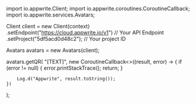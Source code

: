 import io.appwrite.Client;
import io.appwrite.coroutines.CoroutineCallback;
import io.appwrite.services.Avatars;

Client client = new Client(context)
    .setEndpoint("https://cloud.appwrite.io/v1") // Your API Endpoint
    .setProject("5df5acd0d48c2"); // Your project ID

Avatars avatars = new Avatars(client);

avatars.getQR(
    "[TEXT]",
    new CoroutineCallback<>((result, error) -> {
        if (error != null) {
            error.printStackTrace();
            return;
        }

        Log.d("Appwrite", result.toString());
    })
);
